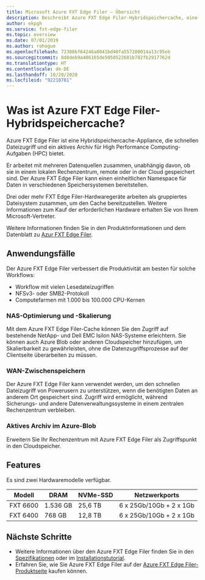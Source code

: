 ```yaml
---
title: Microsoft Azure FXT Edge Filer – Übersicht
description: Beschreibt Azure FXT Edge Filer-Hybridspeichercache, eine aktive Archiv- und Dateizugriffsbeschleuniger-Lösung für High Performance Computing.
author: ekpgh
ms.service: fxt-edge-filer
ms.topic: overview
ms.date: 07/01/2019
ms.author: rohogue
ms.openlocfilehash: 72308bf64246a8041bd40fa557280014a13c95eb
ms.sourcegitcommit: 8d8deb9a406165de5050522681b782fb2917762d
ms.translationtype: HT
ms.contentlocale: de-DE
ms.lasthandoff: 10/20/2020
ms.locfileid: "92218781"
---
```

# <a name="what-is-azure-fxt-edge-filer-hybrid-storage-cache"></a>Was ist Azure FXT Edge Filer-Hybridspeichercache?

Azure FXT Edge Filer ist eine Hybridspeichercache-Appliance, die schnellen Dateizugriff und ein aktives Archiv für High Performance Computing-Aufgaben (HPC) bietet.

Er arbeitet mit mehreren Datenquellen zusammen, unabhängig davon, ob sie in einem lokalen Rechenzentrum, remote oder in der Cloud gespeichert sind. Der Azure FXT Edge Filer kann einen einheitlichen Namespace für Daten in verschiedenen Speichersystemen bereitstellen.

Drei oder mehr FXT Edge Filer-Hardwaregeräte arbeiten als gruppiertes Dateisystem zusammen, um den Cache bereitzustellen. Weitere Informationen zum Kauf der erforderlichen Hardware erhalten Sie von Ihrem Microsoft-Vertreter.

Weitere Informationen finden Sie in den Produktinformationen und dem Datenblatt zu [Azur FXT Edge Filer](https://azure.microsoft.com/services/fxt-edge-filer/).

## <a name="use-cases"></a>Anwendungsfälle

Der Azure FXT Edge Filer verbessert die Produktivität am besten für solche Workflows:

* Workflow mit vielen Lesedateizugriffen
* NFSv3- oder SMB2-Protokoll
* Computefarmen mit 1.000 bis 100.000 CPU-Kernen

### <a name="nas-optimization-and-scaling"></a>NAS-Optimierung und -Skalierung

Mit dem Azure FXT Edge Filer-Cache können Sie den Zugriff auf bestehende NetApp- und Dell EMC Isilon NAS-Systeme erleichtern. Sie können auch Azure Blob oder anderen Cloudspeicher hinzufügen, um Skalierbarkeit zu gewährleisten, ohne die Datenzugriffsprozesse auf der Clientseite überarbeiten zu müssen.

### <a name="wan-caching"></a>WAN-Zwischenspeichern

Der Azure FXT Edge Filer kann verwendet werden, um den schnellen Dateizugriff von Powerusern zu unterstützen, wenn die benötigten Daten an anderem Ort gespeichert sind. Zugriff wird ermöglicht, während Sicherungs- und andere Datenverwaltungssysteme in einem zentralen Rechenzentrum verbleiben.

### <a name="active-archive-in-azure-blob"></a>Aktives Archiv im Azure-Blob

Erweitern Sie Ihr Rechenzentrum mit Azure FXT Edge Filer als Zugriffspunkt in den Cloudspeicher.

## <a name="features"></a>Features

Es sind zwei Hardwaremodelle verfügbar.

| Modell | DRAM | NVMe-SSD | Netzwerkports |
|-------|------|----------|---------------|
| FXT 6600 | 1\.536 GB | 25,6 TB | 6 x 25Gb/10Gb + 2 x 1Gb |
| FXT 6400 | 768 GB | 12,8 TB | 6 x 25Gb/10Gb + 2 x 1Gb |

## <a name="next-steps"></a>Nächste Schritte

* Weitere Informationen über den Azure FXT Edge Filer finden Sie in den [Spezifikationen](fxt-specs.md) oder im [Installationstutorial](fxt-install.md).
* Erfahren Sie, wie Sie Azure FXT Edge Filer auf der [Azure FXT Edge Filer-Produktseite](https://azure.microsoft.com/services/fxt-edge-filer/) kaufen können.

